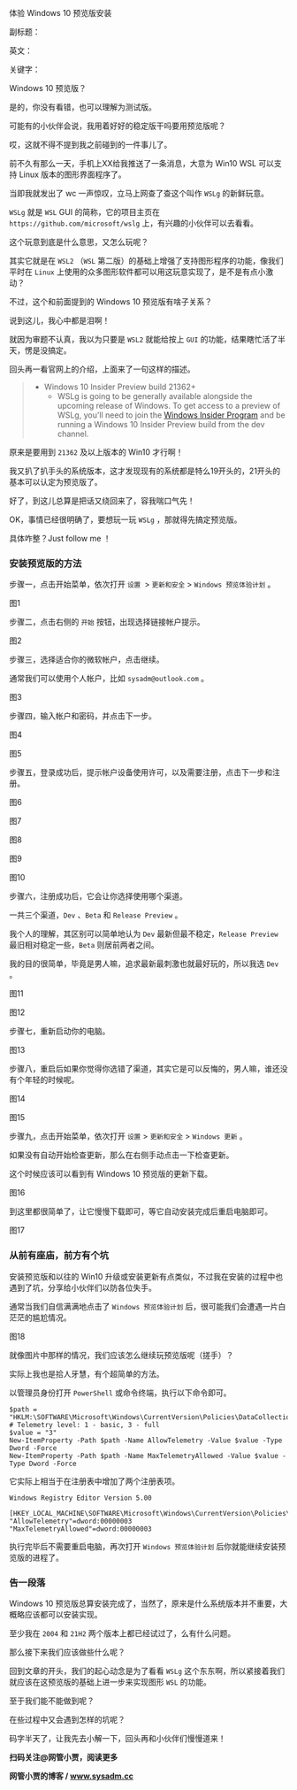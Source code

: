 体验 Windows 10 预览版安装

副标题：

英文：

关键字：



Windows 10 预览版？

是的，你没有看错，也可以理解为测试版。

可能有的小伙伴会说，我用着好好的稳定版干吗要用预览版呢？

哎，这就不得不提到我之前碰到的一件事儿了。



前不久有那么一天，手机上XX给我推送了一条消息，大意为 Win10 WSL 可以支持 Linux 版本的图形界面程序了。

当即我就发出了 wc 一声惊叹，立马上网查了查这个叫作 `WSLg` 的新鲜玩意。

`WSLg` 就是 `WSL` GUI 的简称，它的项目主页在 `https://github.com/microsoft/wslg` 上，有兴趣的小伙伴可以去看看。

这个玩意到底是什么意思，又怎么玩呢？

其实它就是在 `WSL2` （`WSL` 第二版）的基础上增强了支持图形程序的功能，像我们平时在 `Linux` 上使用的众多图形软件都可以用这玩意实现了，是不是有点小激动？

不过，这个和前面提到的 Windows 10 预览版有啥子关系？

说到这儿，我心中都是泪啊！

就因为审题不认真，我以为只要是 `WSL2` 就能给按上 `GUI` 的功能，结果瞎忙活了半天，愣是没搞定。

回头再一看官网上的介绍，上面来了一句这样的描述。

> * Windows 10 Insider Preview build 21362+
>   * WSLg is going to be generally available alongside the upcoming  release of Windows. To get access to a preview of WSLg, you'll need to  join the [Windows Insider Program](https://insider.windows.com/en-us/) and be running a Windows 10 Insider Preview build from the dev channel.



原来是要用到 `21362` 及以上版本的 Win10 才行啊！

我又扒了扒手头的系统版本，这才发现现有的系统都是特么19开头的，21开头的基本可以认定为预览版了。

好了，到这儿总算是把话又绕回来了，容我喘口气先！



OK，事情已经很明确了，要想玩一玩 `WSLg` ，那就得先搞定预览版。

具体咋整？Just follow me ！



### 安装预览版的方法

步骤一，点击开始菜单，依次打开 `设置 `> `更新和安全` > `Windows 预览体验计划` 。

图1



步骤二，点击右侧的 `开始` 按钮，出现选择链接帐户提示。

图2



步骤三，选择适合你的微软帐户，点击继续。

通常我们可以使用个人帐户，比如 `sysadm@outlook.com` 。

图3



步骤四，输入帐户和密码，并点击下一步。

图4

图5



步骤五，登录成功后，提示帐户设备使用许可，以及需要注册，点击下一步和注册。

图6

图7

图8

图9

图10



步骤六，注册成功后，它会让你选择使用哪个渠道。

一共三个渠道，`Dev` 、`Beta` 和 `Release Preview` 。

我个人的理解，其区别可以简单地认为 `Dev` 最新但最不稳定，`Release Preview` 最旧相对稳定一些，`Beta` 则居前两者之间。

我的目的很简单，毕竟是男人嘛，追求最新最刺激也就最好玩的，所以我选 `Dev` 。

图11

图12



步骤七，重新启动你的电脑。

图13



步骤八，重启后如果你觉得你选错了渠道，其实它是可以反悔的，男人嘛，谁还没有个年轻的时候呢。

图14

图15



步骤九，点击开始菜单，依次打开 `设置` > `更新和安全` > `Windows 更新` 。

如果没有自动开始检查更新，那么在右侧手动点击一下检查更新。

这个时候应该可以看到有 Windows 10 预览版的更新下载。

图16



到这里都很简单了，让它慢慢下载即可，等它自动安装完成后重启电脑即可。

图17



### 从前有座庙，前方有个坑

安装预览版和以往的 Win10 升级或安装更新有点类似，不过我在安装的过程中也遇到了坑，分享给小伙伴们以防各位失手。

通常当我们自信满满地点击了 `Windows 预览体验计划` 后，很可能我们会遭遇一片白茫茫的尴尬情况。

图18



就像图片中那样的情况，我们应该怎么继续玩预览版呢（搓手）？

实际上我也是拾人牙慧，有个超简单的方法。

以管理员身份打开 `PowerShell` 或命令终端，执行以下命令即可。

```
$path = "HKLM:\SOFTWARE\Microsoft\Windows\CurrentVersion\Policies\DataCollection"
# Telemetry level: 1 - basic, 3 - full
$value = "3"
New-ItemProperty -Path $path -Name AllowTelemetry -Value $value -Type Dword -Force
New-ItemProperty -Path $path -Name MaxTelemetryAllowed -Value $value -Type Dword -Force
```



它实际上相当于在注册表中增加了两个注册表项。

```
Windows Registry Editor Version 5.00

[HKEY_LOCAL_MACHINE\SOFTWARE\Microsoft\Windows\CurrentVersion\Policies\DataCollection]
"AllowTelemetry"=dword:00000003
"MaxTelemetryAllowed"=dword:00000003
```



执行完毕后不需要重启电脑，再次打开 `Windows 预览体验计划` 后你就能继续安装预览版的进程了。



### 告一段落

Windows 10 预览版总算安装完成了，当然了，原来是什么系统版本并不重要，大概略应该都可以安装实现。

至少我在 `2004` 和 `21H2` 两个版本上都已经试过了，么有什么问题。

那么接下来我们应该做些什么呢？

回到文章的开头，我们的起心动念是为了看看 `WSLg` 这个东东啊，所以紧接着我们就应该在这预览版的基础上进一步来实现图形 `WSL` 的功能。

至于我们能不能做到呢？

在些过程中又会遇到怎样的坑呢？

码字半天了，让我先去小解一下，回头再和小伙伴们慢慢道来！



**扫码关注@网管小贾，阅读更多**

**网管小贾的博客 / www.sysadm.cc**
